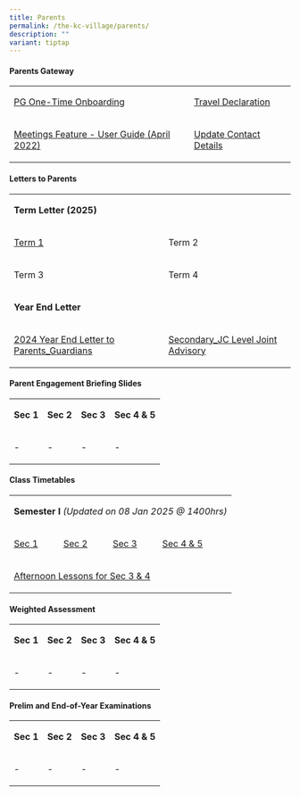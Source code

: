 ```yaml
---
title: Parents
permalink: /the-kc-village/parents/
description: ""
variant: tiptap
---
```

<h4>Parents Gateway</h4>
<table style="minWidth: 50px">
<colgroup>
<col>
<col>
</colgroup>
<tbody>
<tr>
<td rowspan="1" colspan="1">
<p><a href="/files/PG%20One-Time%20Onboarding.pdf" rel="noopener noreferrer nofollow" target="_blank">PG One-Time Onboarding</a>
</p>
</td>
<td rowspan="1" colspan="1">
<p><a href="/files/KC Village/Parents/kc_travel_declaration_website.pdf" rel="noopener noreferrer nofollow" target="_blank">Travel Declaration</a>
</p>
</td>
</tr>
<tr>
<td rowspan="1" colspan="1">
<p><a href="/files/Meetings%20Feature%20-%20User%20Guide%20April%202022.pdf" rel="noopener noreferrer nofollow" target="_blank">Meetings Feature - User Guide (April 2022)</a>
</p>
</td>
<td rowspan="1" colspan="1">
<p><a href="/files/Update%20Contact%20Details.pdf" rel="noopener noreferrer nofollow" target="_blank">Update Contact Details</a>
</p>
</td>
</tr>
</tbody>
</table>
<h4>Letters to Parents</h4>
<table style="minWidth: 50px">
<colgroup>
<col>
<col>
</colgroup>
<tbody>
<tr>
<td rowspan="1" colspan="2">
<p><strong>Term Letter (2025)</strong>
</p>
</td>
</tr>
<tr>
<td rowspan="1" colspan="1">
<p><a href="/files/KC Village/Parents/Letters To Parents/KC_Term_1_Letter_to_Parents_Guardians_2025.pdf" rel="noopener noreferrer nofollow" target="_blank">Term 1</a>
</p>
</td>
<td rowspan="1" colspan="1">
<p>Term 2</p>
</td>
</tr>
<tr>
<td rowspan="1" colspan="1">
<p>Term 3</p>
</td>
<td rowspan="1" colspan="1">
<p>Term 4</p>
</td>
</tr>
<tr>
<td rowspan="1" colspan="2">
<p><strong>Year End Letter</strong>
</p>
</td>
</tr>
<tr>
<td rowspan="1" colspan="1">
<p><a href="/files/KC Village/Parents/Letters To Parents/2024_Year_End_Letter_to_Parents_Guardians.pdf" rel="noopener noreferrer nofollow" target="_blank">2024 Year End Letter to Parents_Guardians</a>
</p>
</td>
<td rowspan="1" colspan="1">
<p><a href="/files/KC Village/Parents/Letters To Parents/Attachment_2___Secondary_JC_Level_Joint_Advisory__Term_4_.pdf" rel="noopener noreferrer nofollow" target="_blank">Secondary_JC Level Joint Advisory</a>
</p>
</td>
</tr>
</tbody>
</table>
<h4>Parent Engagement Briefing Slides</h4>
<table style="minWidth: 100px">
<colgroup>
<col>
<col>
<col>
<col>
</colgroup>
<tbody>
<tr>
<td rowspan="1" colspan="1">
<p><strong>Sec 1</strong>
</p>
</td>
<td rowspan="1" colspan="1">
<p><strong>Sec 2</strong>
</p>
</td>
<td rowspan="1" colspan="1">
<p><strong>Sec 3</strong>
</p>
</td>
<td rowspan="1" colspan="1">
<p><strong>Sec 4 &amp; 5</strong>
</p>
</td>
</tr>
<tr>
<td rowspan="1" colspan="1">
<p>-</p>
</td>
<td rowspan="1" colspan="1">
<p>-</p>
</td>
<td rowspan="1" colspan="1">
<p>-</p>
</td>
<td rowspan="1" colspan="1">
<p>-</p>
</td>
</tr>
</tbody>
</table>
<h4>Class Timetables</h4>
<table style="minWidth: 100px">
<colgroup>
<col>
<col>
<col>
<col>
</colgroup>
<tbody>
<tr>
<td rowspan="1" colspan="4">
<p><strong>Semester I  </strong><em>(Updated on 08 Jan 2025 @ 1400hrs)</em>
</p>
</td>
</tr>
<tr>
<td rowspan="1" colspan="1">
<p><a href="/files/KC Village/Parents/TimeTables/Sec_1___2025_Sem_1_TT_8_Jan_1400_Class.pdf" rel="noopener nofollow" target="_blank">Sec 1</a>
</p>
</td>
<td rowspan="1" colspan="1">
<p><a href="/files/KC Village/Parents/TimeTables/Sec_2___2025_Sem_1_TT_8_Jan_1400_Class.pdf" rel="noopener nofollow" target="_blank">Sec 2</a>
</p>
</td>
<td rowspan="1" colspan="1">
<p><a href="/files/KC Village/Parents/TimeTables/Sec_3___2025_Sem_1_TT_8_Jan_1400_Class.pdf" rel="noopener nofollow" target="_blank">Sec 3</a>
</p>
</td>
<td rowspan="1" colspan="1">
<p><a href="/files/KC Village/Parents/TimeTables/Sec_4_5___2025_Sem_1_TT_8_Jan_1400_Class.pdf" rel="noopener nofollow" target="_blank">Sec 4 &amp; 5</a>
</p>
</td>
</tr>
<tr>
<td rowspan="1" colspan="4">
<p><a href="/files/KC Village/Parents/TimeTables/2025_Sem_1_TT_2_Jan_1400_Afternoon_Lessons.pdf" rel="noopener noreferrer nofollow" target="_blank">Afternoon Lessons for Sec 3 &amp; 4</a>
</p>
</td>
</tr>
</tbody>
</table>
<h4>Weighted Assessment</h4>
<table style="minWidth: 100px">
<colgroup>
<col>
<col>
<col>
<col>
</colgroup>
<tbody>
<tr>
<td rowspan="1" colspan="1">
<p><strong>Sec 1</strong>
</p>
</td>
<td rowspan="1" colspan="1">
<p><strong>Sec 2</strong>
</p>
</td>
<td rowspan="1" colspan="1">
<p><strong>Sec 3</strong>
</p>
</td>
<td rowspan="1" colspan="1">
<p><strong>Sec 4 &amp; 5</strong>
</p>
</td>
</tr>
<tr>
<td rowspan="1" colspan="1">
<p>-</p>
</td>
<td rowspan="1" colspan="1">
<p>-</p>
</td>
<td rowspan="1" colspan="1">
<p>-</p>
</td>
<td rowspan="1" colspan="1">
<p>-</p>
</td>
</tr>
</tbody>
</table>
<h4>Prelim and End-of-Year Examinations</h4>
<table style="minWidth: 100px">
<colgroup>
<col>
<col>
<col>
<col>
</colgroup>
<tbody>
<tr>
<td rowspan="1" colspan="1">
<p><strong>Sec 1</strong>
</p>
</td>
<td rowspan="1" colspan="1">
<p><strong>Sec 2</strong>
</p>
</td>
<td rowspan="1" colspan="1">
<p><strong>Sec 3</strong>
</p>
</td>
<td rowspan="1" colspan="1">
<p><strong>Sec 4 &amp; 5</strong>
</p>
</td>
</tr>
<tr>
<td rowspan="1" colspan="1">
<p>-</p>
</td>
<td rowspan="1" colspan="1">
<p>-</p>
</td>
<td rowspan="1" colspan="1">
<p>-</p>
</td>
<td rowspan="1" colspan="1">
<p>-</p>
</td>
</tr>
</tbody>
</table>
<p></p>
<p></p>